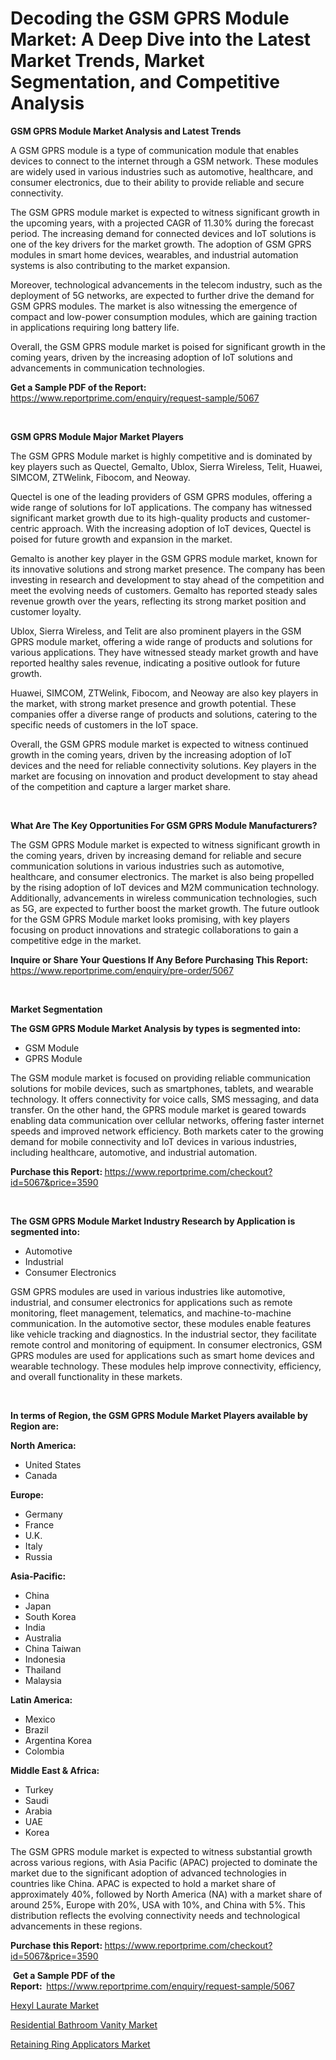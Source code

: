 <p><h1>Decoding the GSM GPRS Module Market: A Deep Dive into the Latest Market Trends, Market Segmentation, and Competitive Analysis</h1></p><p><strong>GSM GPRS Module Market Analysis and Latest Trends</strong></p>
<p><p>A GSM GPRS module is a type of communication module that enables devices to connect to the internet through a GSM network. These modules are widely used in various industries such as automotive, healthcare, and consumer electronics, due to their ability to provide reliable and secure connectivity.</p><p>The GSM GPRS module market is expected to witness significant growth in the upcoming years, with a projected CAGR of 11.30% during the forecast period. The increasing demand for connected devices and IoT solutions is one of the key drivers for the market growth. The adoption of GSM GPRS modules in smart home devices, wearables, and industrial automation systems is also contributing to the market expansion.</p><p>Moreover, technological advancements in the telecom industry, such as the deployment of 5G networks, are expected to further drive the demand for GSM GPRS modules. The market is also witnessing the emergence of compact and low-power consumption modules, which are gaining traction in applications requiring long battery life.</p><p>Overall, the GSM GPRS module market is poised for significant growth in the coming years, driven by the increasing adoption of IoT solutions and advancements in communication technologies.</p></p>
<p><strong>Get a Sample PDF of the Report:&nbsp;</strong> <a href="https://www.reportprime.com/enquiry/request-sample/5067">https://www.reportprime.com/enquiry/request-sample/5067</a></p>
<p>&nbsp;</p>
<p><strong>GSM GPRS Module Major Market Players</strong></p>
<p><p>The GSM GPRS Module market is highly competitive and is dominated by key players such as Quectel, Gemalto, Ublox, Sierra Wireless, Telit, Huawei, SIMCOM, ZTWelink, Fibocom, and Neoway. </p><p>Quectel is one of the leading providers of GSM GPRS modules, offering a wide range of solutions for IoT applications. The company has witnessed significant market growth due to its high-quality products and customer-centric approach. With the increasing adoption of IoT devices, Quectel is poised for future growth and expansion in the market.</p><p>Gemalto is another key player in the GSM GPRS module market, known for its innovative solutions and strong market presence. The company has been investing in research and development to stay ahead of the competition and meet the evolving needs of customers. Gemalto has reported steady sales revenue growth over the years, reflecting its strong market position and customer loyalty.</p><p>Ublox, Sierra Wireless, and Telit are also prominent players in the GSM GPRS module market, offering a wide range of products and solutions for various applications. They have witnessed steady market growth and have reported healthy sales revenue, indicating a positive outlook for future growth.</p><p>Huawei, SIMCOM, ZTWelink, Fibocom, and Neoway are also key players in the market, with strong market presence and growth potential. These companies offer a diverse range of products and solutions, catering to the specific needs of customers in the IoT space.</p><p>Overall, the GSM GPRS module market is expected to witness continued growth in the coming years, driven by the increasing adoption of IoT devices and the need for reliable connectivity solutions. Key players in the market are focusing on innovation and product development to stay ahead of the competition and capture a larger market share.</p></p>
<p>&nbsp;</p>
<p><strong>What Are The Key Opportunities For GSM GPRS Module Manufacturers?</strong></p>
<p><p>The GSM GPRS Module market is expected to witness significant growth in the coming years, driven by increasing demand for reliable and secure communication solutions in various industries such as automotive, healthcare, and consumer electronics. The market is also being propelled by the rising adoption of IoT devices and M2M communication technology. Additionally, advancements in wireless communication technologies, such as 5G, are expected to further boost the market growth. The future outlook for the GSM GPRS Module market looks promising, with key players focusing on product innovations and strategic collaborations to gain a competitive edge in the market.</p></p>
<p><strong>Inquire or Share Your Questions If Any Before Purchasing This Report:</strong> <a href="https://www.reportprime.com/enquiry/pre-order/5067">https://www.reportprime.com/enquiry/pre-order/5067</a></p>
<p>&nbsp;</p>
<p><strong>Market Segmentation</strong></p>
<p><strong>The GSM GPRS Module Market Analysis by types is segmented into:</strong></p>
<p><ul><li>GSM Module</li><li>GPRS Module</li></ul></p>
<p><p>The GSM module market is focused on providing reliable communication solutions for mobile devices, such as smartphones, tablets, and wearable technology. It offers connectivity for voice calls, SMS messaging, and data transfer. On the other hand, the GPRS module market is geared towards enabling data communication over cellular networks, offering faster internet speeds and improved network efficiency. Both markets cater to the growing demand for mobile connectivity and IoT devices in various industries, including healthcare, automotive, and industrial automation.</p></p>
<p><strong>Purchase this Report:&nbsp;</strong><a href="https://www.reportprime.com/checkout?id=5067&price=3590">https://www.reportprime.com/checkout?id=5067&price=3590</a></p>
<p>&nbsp;</p>
<p><strong>The GSM GPRS Module Market Industry Research by Application is segmented into:</strong></p>
<p><ul><li>Automotive</li><li>Industrial</li><li>Consumer Electronics</li></ul></p>
<p><p>GSM GPRS modules are used in various industries like automotive, industrial, and consumer electronics for applications such as remote monitoring, fleet management, telematics, and machine-to-machine communication. In the automotive sector, these modules enable features like vehicle tracking and diagnostics. In the industrial sector, they facilitate remote control and monitoring of equipment. In consumer electronics, GSM GPRS modules are used for applications such as smart home devices and wearable technology. These modules help improve connectivity, efficiency, and overall functionality in these markets.</p></p>
<p>&nbsp;</p>
<p><strong>In terms of Region, the GSM GPRS Module Market Players available by Region are:</strong></p>
<p>
    <p> <strong> North America: </strong>
        <ul>
            <li>United States</li>
            <li>Canada</li>
        </ul>
        </p> 
    <p> <strong> Europe: </strong>
        <ul>
            <li>Germany</li>
            <li>France</li>
            <li>U.K.</li>
            <li>Italy</li>
            <li>Russia</li>
        </ul>
        </p> 
    <p> <strong> Asia-Pacific: </strong>
        <ul>
            <li>China</li>
            <li>Japan</li>
            <li>South Korea</li>
            <li>India</li>
            <li>Australia</li>
            <li>China Taiwan</li>
            <li>Indonesia</li>
            <li>Thailand</li>
            <li>Malaysia</li>
        </ul>
        </p> 
    <p> <strong> Latin America: </strong>
        <ul>
            <li>Mexico</li>
            <li>Brazil</li>
            <li>Argentina Korea</li>
            <li>Colombia</li>
        </ul>
        </p> 
    <p> <strong> Middle East & Africa: </strong>
        <ul>
            <li>Turkey</li>
            <li>Saudi</li>
            <li>Arabia</li>
            <li>UAE</li>
            <li>Korea</li>
        </ul>
    </p>
    </p>
<p><p>The GSM GPRS module market is expected to witness substantial growth across various regions, with Asia Pacific (APAC) projected to dominate the market due to the significant adoption of advanced technologies in countries like China. APAC is expected to hold a market share of approximately 40%, followed by North America (NA) with a market share of around 25%, Europe with 20%, USA with 10%, and China with 5%. This distribution reflects the evolving connectivity needs and technological advancements in these regions.</p></p>
<p><strong>Purchase this Report: </strong><a href="https://www.reportprime.com/checkout?id=5067&price=3590">https://www.reportprime.com/checkout?id=5067&price=3590</a></p>
<p>&nbsp;<strong>Get a Sample PDF of the Report:&nbsp;&nbsp;</strong><a href="https://www.reportprime.com/enquiry/request-sample/5067">https://www.reportprime.com/enquiry/request-sample/5067</a></p>
<p><strong></strong></p>
<p><p><a href="https://www.linkedin.com/pulse/hexyl-laurate-market-comprehensive-report-its-share-amp-growth-1eyje?trackingId=cXfN3ue61sDT4QjbH0%2FcZQ%3D%3D">Hexyl Laurate Market</a></p><p><a href="https://www.linkedin.com/pulse/residential-bathroom-vanity-market-offers-provide-insightful-ve29e?trackingId=m0FXJljgInU%2BQ%2BlhVgLDPw%3D%3D">Residential Bathroom Vanity Market</a></p><p><a href="https://www.linkedin.com/pulse/insights-retaining-ring-applicators-market-size-analysing-1e4me?trackingId=MMsgVU4BRiuEBSKkbXiPqA%3D%3D">Retaining Ring Applicators Market</a></p></p>